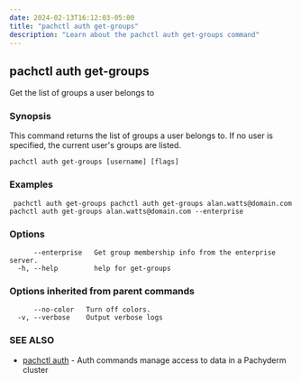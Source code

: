 ```yaml
---
date: 2024-02-13T16:12:03-05:00
title: "pachctl auth get-groups"
description: "Learn about the pachctl auth get-groups command"
---
```


## pachctl auth get-groups

Get the list of groups a user belongs to

### Synopsis

This command returns the list of groups a user belongs to. If no user is specified, the current user's groups are listed.

```
pachctl auth get-groups [username] [flags]
```

### Examples

```
 pachctl auth get-groups pachctl auth get-groups alan.watts@domain.com pachctl auth get-groups alan.watts@domain.com --enterprise
```

### Options

```
      --enterprise   Get group membership info from the enterprise server.
  -h, --help         help for get-groups
```

### Options inherited from parent commands

```
      --no-color   Turn off colors.
  -v, --verbose    Output verbose logs
```

### SEE ALSO

* [pachctl auth](../pachctl_auth)	 - Auth commands manage access to data in a Pachyderm cluster

